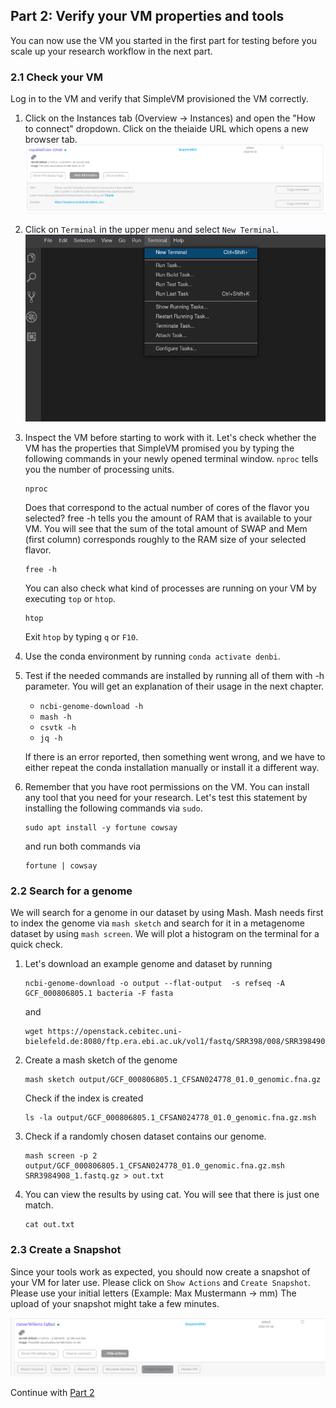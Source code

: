 ## Part 2: Verify your VM properties and tools

You can now use the VM you started in the first part for testing
before you scale up your research workflow in the next part.

### 2.1 Check your VM

Log in to the VM and verify that SimpleVM provisioned the VM correctly.

1. Click on the Instances tab (Overview -> Instances) and open the "How to connect"
   dropdown. Click on the theiaide URL which opens a new browser tab.
   ![](figures/howtoconnect.png)
2. Click on `Terminal` in the upper menu and select `New Terminal`.
   ![](figures/terminal.png)
3. Inspect the VM before starting to work with it. Let's check whether the VM
   has the properties that SimpleVM promised you by typing the following commands
   in your newly opened terminal window.
   `nproc` tells you the number of processing units.
   ```
   nproc
   ```
   Does that correspond to the actual number of cores of the flavor you selected?
   free -h tells you the amount of RAM that is available to your VM. You will see
   that the sum of the total amount of SWAP and Mem (first column) corresponds 
   roughly to the RAM size of your selected flavor.
   ```
   free -h
   ```
   You can also check what kind of processes are running on your VM by executing `top`
   or `htop`.
   ```
   htop
   ```
   Exit `htop` by typing `q` or `F10`.

4. Use the conda environment by running `conda activate denbi`.

5. Test if the needed commands are installed by running all of them with -h parameter.
   You will get an explanation of their usage in the next chapter.

   * `ncbi-genome-download -h`
   * `mash -h`
   * `csvtk -h`
   * `jq -h`
   
   If there is an error reported, then something went wrong, and we have to either
   repeat the conda installation manually or install it a different way.

6. Remember that you have root permissions on the VM. You can install any
   tool that you need for your research.
   Let's test this statement by installing the following commands via `sudo`.
   ```
   sudo apt install -y fortune cowsay
   ```
   and run both commands via
   ```
   fortune | cowsay
   ```

### 2.2 Search for a genome 

We will search for a genome in our dataset by using Mash. Mash needs first
to index the genome via `mash sketch` and search for it in a metagenome dataset by using `mash screen`.
We will plot a histogram on the terminal for a quick check.

1. Let's download an example genome and dataset by running
   ```
   ncbi-genome-download -o output --flat-output  -s refseq -A GCF_000806805.1 bacteria -F fasta
   ```
   and
   ```
   wget https://openstack.cebitec.uni-bielefeld.de:8080/ftp.era.ebi.ac.uk/vol1/fastq/SRR398/008/SRR3984908/SRR3984908_1.fastq.gz
   ```

2. Create a mash sketch of the genome
   ```
   mash sketch output/GCF_000806805.1_CFSAN024778_01.0_genomic.fna.gz
   ```
   Check if the index is created
   ```
   ls -la output/GCF_000806805.1_CFSAN024778_01.0_genomic.fna.gz.msh
   ```

3. Check if a randomly chosen dataset contains our genome.  
   ```
   mash screen -p 2 output/GCF_000806805.1_CFSAN024778_01.0_genomic.fna.gz.msh SRR3984908_1.fastq.gz > out.txt
   ```

4. You can view the results by using cat. You will see that there is just one match.
   ```
   cat out.txt
   ```

### 2.3 Create a Snapshot

Since your tools work as expected, you should now create a snapshot of your
VM for later use. Please click on `Show Actions` and `Create Snapshot`.
Please use your initial letters (Example: Max Mustermann -> mm)
The upload of your snapshot might take a few minutes.

![](figures/snapshot.png)

Continue with [Part 2](part2.md)
